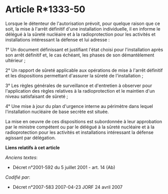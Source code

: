# Article R*1333-50

Lorsque le détenteur de l'autorisation prévoit, pour quelque raison que ce soit, la mise à l'arrêt définitif d'une
installation individuelle, il en informe le délégué à la sûreté nucléaire et à la radioprotection pour les activités et
installations intéressant la défense et lui adresse :

1° Un document définissant et justifiant l'état choisi pour l'installation après son arrêt définitif et, le cas échéant, les
phases de son démantèlement ultérieur ;

2° Un rapport de sûreté applicable aux opérations de mise à l'arrêt définitif et les dispositions permettant d'assurer la
sûreté de l'installation ;

3° Les règles générales de surveillance et d'entretien à observer pour l'application des règles relatives à la
radioprotection et le maintien d'un niveau satisfaisant de sûreté ;

4° Une mise à jour du plan d'urgence interne au périmètre dans lequel l'installation nucléaire de base secrète est située.

La mise en oeuvre de ces dispositions est subordonnée à leur approbation par le ministre compétent ou par le délégué à la
sûreté nucléaire et à la radioprotection pour les activités et installations intéressant la défense agissant par délégation.

**Liens relatifs à cet article**

_Anciens textes_:

  - Décret n°2001-592 du 5 juillet 2001 - art. 14 (Ab)

_Codifié par_:

  - Décret n°2007-583 2007-04-23 JORF 24 avril 2007

